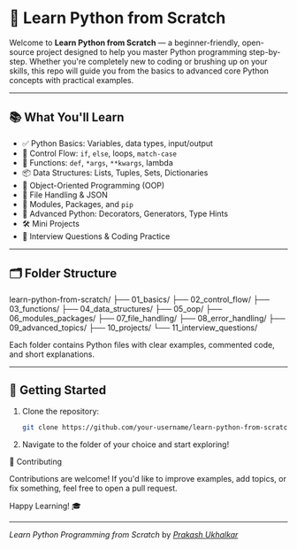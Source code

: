 # 🐍 Learn Python from Scratch

Welcome to **Learn Python from Scratch** — a beginner-friendly, open-source project designed to help you master Python programming step-by-step. Whether you're completely new to coding or brushing up on your skills, this repo will guide you from the basics to advanced core Python concepts with practical examples.

---

## 📚 What You'll Learn

- ✅ Python Basics: Variables, data types, input/output
- 🔁 Control Flow: `if`, `else`, loops, `match-case`
- 🧮 Functions: `def`, `*args`, `**kwargs`, lambda
- 📦 Data Structures: Lists, Tuples, Sets, Dictionaries
- 🔧 Object-Oriented Programming (OOP)
- 📂 File Handling & JSON
- 📁 Modules, Packages, and `pip`
- 🚀 Advanced Python: Decorators, Generators, Type Hints
- 🛠️ Mini Projects
- 💼 Interview Questions & Coding Practice

---

## 🗂️ Folder Structure

learn-python-from-scratch/
├── 01_basics/
├── 02_control_flow/
├── 03_functions/
├── 04_data_structures/
├── 05_oop/
├── 06_modules_packages/
├── 07_file_handling/
├── 08_error_handling/
├── 09_advanced_topics/
├── 10_projects/
└── 11_interview_questions/


Each folder contains Python files with clear examples, commented code, and short explanations.

---

## 🚀 Getting Started

1. Clone the repository:
   ```bash
   git clone https://github.com/your-username/learn-python-from-scratch.git
2. Navigate to the folder of your choice and start exploring!

🤝 Contributing

Contributions are welcome! If you'd like to improve examples, add topics, or fix something, feel free to open a pull request.

Happy Learning! 🎓


---

*Learn Python Programming from Scratch* by [*Prakash Ukhalkar*](https://github.com/prakash-ukhalkar)